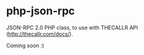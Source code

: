 php-json-rpc
============

JSON-RPC 2.0 PHP class, to use with THECALLR API (http://thecallr.com/docs/).

Coming soon :)
